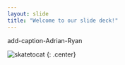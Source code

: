 ```yaml
---
layout: slide
title: "Welcome to our slide deck!"
---
```


add-caption-Adrian-Ryan

![skatetocat](https://octodex.github.com/images/skatetocat.png)
{: .center}
